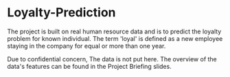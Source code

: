 # Loyalty-Prediction
The project is built on real human resource data and is to predict the loyalty problem for known individual. The term 'loyal' is defined as a new employee staying in the company for equal or more than one year.

Due to confidential concern, The data is not put here. The overview of the data's features can be found in the Project Briefing slides.
